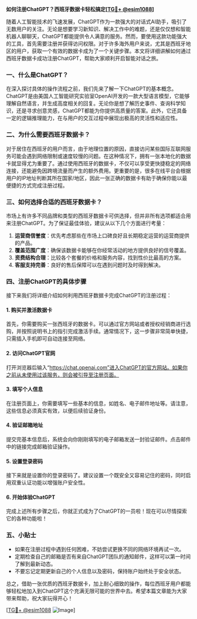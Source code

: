 **如何注册ChatGPT？西班牙数据卡轻松搞定[[TG💪+ @esim1088](https://t.me/s/esim1088)]**

随着人工智能技术的飞速发展，ChatGPT作为一款强大的对话式AI助手，吸引了无数用户的关注。无论是想要学习新知识、解决工作中的难题，还是仅仅想和智能机器人聊聊天，ChatGPT都能提供令人满意的服务。然而，要使用这款功能强大的工具，首先需要注册并获得访问权限。对于许多海外用户来说，尤其是西班牙地区的用户，获取一个有效的数据卡成为了一个关键步骤。本文将详细讲解如何通过西班牙数据卡成功注册ChatGPT，帮助大家顺利开启智能对话之旅。

### 一、什么是ChatGPT？

在深入探讨具体的操作流程之前，我们先来了解一下ChatGPT的基本概念。ChatGPT是由美国人工智能研究实验室OpenAI开发的一款大型语言模型，它能够理解自然语言，并生成高度相关的回复。无论你是想了解历史事件、查询科学知识，还是寻求创意灵感，ChatGPT都能为你提供高质量的答案。此外，它还具备一定的逻辑推理能力，在与用户的交互过程中展现出极高的灵活性和适应性。

### 二、为什么需要西班牙数据卡？

对于居住在西班牙的用户而言，由于地理位置的原因，直接访问某些国际互联网服务可能会遇到网络限制或速度较慢的问题。在这种情况下，拥有一张本地化的数据卡就显得尤为重要了。通过使用西班牙的数据卡，不仅可以享受更快捷稳定的网络连接，还能避免因跨境流量而产生的额外费用。更重要的是，很多在线平台会根据用户的IP地址判断其所在国家/地区，因此一张正确的数据卡有助于确保你能以最便捷的方式完成注册过程。

### 三、如何选择合适的西班牙数据卡？

市场上有许多不同品牌和类型的西班牙数据卡可供选择，但并非所有选项都适合用来注册ChatGPT。为了保证最佳体验，建议从以下几个方面进行考量：

1. **运营商信誉度**：优先考虑那些在市场上口碑良好且长期稳定运营的运营商提供的产品。
2. **覆盖范围广度**：确保该数据卡能够在你经常活动的地方提供良好的信号覆盖。
3. **资费结构合理**：比较各个套餐的价格和服务内容，找到性价比最高的方案。
4. **客服支持完善**：良好的售后保障可以在遇到问题时及时得到解决。

### 四、注册ChatGPT的具体步骤

接下来我们将详细介绍如何利用西班牙数据卡完成ChatGPT的注册过程：

#### 1. 购买并激活数据卡
首先，你需要购买一张西班牙的数据卡。可以通过官方网站或者授权经销商进行选购，并按照说明书上的指引完成激活手续。通常情况下，这一步骤非常简单快捷，只需插入手机即可自动连接至网络。

#### 2. 访问ChatGPT官网
打开浏览器后输入“https://chat.openai.com”进入ChatGPT的官方网站。如果你之前从未使用过该服务，则会被引导至注册页面。

#### 3. 填写个人信息
在注册页面上，你需要填写一些基本的信息，如姓名、电子邮件地址等。请注意，这些信息必须真实有效，以便后续验证身份。

#### 4. 验证邮箱地址
提交完基本信息后，系统会向你刚刚填写的电子邮箱发送一封验证邮件。点击邮件中的链接完成邮箱验证操作。

#### 5. 设置登录密码
接下来就是设置你的登录密码了。建议设置一个既安全又容易记住的密码，同时启用双重认证功能以增强账户安全性。

#### 6. 开始体验ChatGPT
完成上述所有步骤之后，你就正式成为了ChatGPT的一员啦！现在可以尽情探索它的各种功能啦！

### 五、小贴士

- 如果在注册过程中遇到任何困难，不妨尝试更换不同的网络环境再试一次。
- 定期检查自己的邮箱是否有来自ChatGPT团队的通知邮件，这样可以第一时间了解到最新动态。
- 不要忘记定期更新自己的个人信息以及密码，保持账户始终处于安全状态。

总之，借助一张优质的西班牙数据卡，加上耐心细致的操作，每位西班牙用户都能够轻松地加入到ChatGPT这个充满无限可能的世界中去。希望本篇文章能为大家带来帮助，祝大家玩得开心！

[[TG💪+ @esim1088](https://t.me/s/esim1088) ![Image](https://i.postimg.cc/4NQfJmqS/Snipaste-2025-05-13-00-14-12.png)]